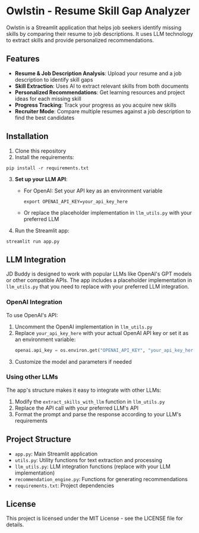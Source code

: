
# Owlstin - Resume Skill Gap Analyzer

Owlstin is a Streamlit application that helps job seekers identify missing skills by comparing their resume to job descriptions. It uses LLM technology to extract skills and provide personalized recommendations.

## Features

- **Resume & Job Description Analysis**: Upload your resume and a job description to identify skill gaps
- **Skill Extraction**: Uses AI to extract relevant skills from both documents
- **Personalized Recommendations**: Get learning resources and project ideas for each missing skill
- **Progress Tracking**: Track your progress as you acquire new skills
- **Recruiter Mode**: Compare multiple resumes against a job description to find the best candidates

## Installation

1. Clone this repository
2. Install the requirements:
```
pip install -r requirements.txt
```

3. **Set up your LLM API**:
   - For OpenAI: Set your API key as an environment variable
     ```
     export OPENAI_API_KEY=your_api_key_here
     ```
   - Or replace the placeholder implementation in `llm_utils.py` with your preferred LLM

4. Run the Streamlit app:
```
streamlit run app.py
```

## LLM Integration

JD Buddy is designed to work with popular LLMs like OpenAI's GPT models or other compatible APIs. The app includes a placeholder implementation in `llm_utils.py` that you need to replace with your preferred LLM integration.

### OpenAI Integration

To use OpenAI's API:

1. Uncomment the OpenAI implementation in `llm_utils.py`
2. Replace `your_api_key_here` with your actual OpenAI API key or set it as an environment variable:
   ```python
   openai.api_key = os.environ.get("OPENAI_API_KEY", "your_api_key_here")
   ```
3. Customize the model and parameters if needed

### Using other LLMs

The app's structure makes it easy to integrate with other LLMs:

1. Modify the `extract_skills_with_llm` function in `llm_utils.py`
2. Replace the API call with your preferred LLM's API
3. Format the prompt and parse the response according to your LLM's requirements

## Project Structure

- `app.py`: Main Streamlit application
- `utils.py`: Utility functions for text extraction and processing
- `llm_utils.py`: LLM integration functions (replace with your LLM implementation)
- `recommendation_engine.py`: Functions for generating recommendations
- `requirements.txt`: Project dependencies

## License

This project is licensed under the MIT License - see the LICENSE file for details.
